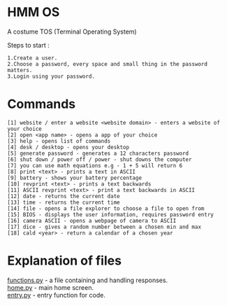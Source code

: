 # HMM OS
A costume TOS (Terminal Operating System)

Steps to start :<br/>

    1.Create a user.
    2.Choose a password, every space and small thing in the password matters.
    3.Login using your password. 
# Commands

    [1] website / enter a website <website domain> - enters a website of your choice
    [2] open <app name> - opens a app of your choice
    [3] help - opens list of commands
    [4] desk / desktop - opens your desktop
    [5] generate password - generates a 12 characters password
    [6] shut down / power off / power - shut downs the computer
    [7] you can use math equations e.g - 1 + 5 will return 6
    [8] print <text> - prints a text in ASCII
    [9] battery - shows your battery percentage
    [10] revprint <text> - prints a text backwards
    [11] ASCII revprint <text> - print a text backwards in ASCII
    [12] date - returns the current date
    [13] time - returns the current time
    [14] file - opens a file explorer to choose a file to open from
    [15] BIOS - displays the user information, requires password entry
    [16] camera ASCII - opens a webpage of camera to ASCII
    [17] dice - gives a random number between a chosen min and max
    [18] cald <year> - return a calendar of a chosen year
# Explanation of files
<a href= "https://github.com/DanPeled/HMM-OS/blob/Hmmm_OS/functions.py">functions.py</a> - a file containing and handling responses.<br/>
<a href = "https://github.com/DanPeled/HMM-OS/blob/Hmmm_OS/home.py">home.py</a> - main home screen.</br>
<a href = "https://github.com/DanPeld/HMM-OS/blob/Hmmm_OS/entry.py">entry.py</a> - entry function for code.

